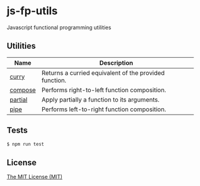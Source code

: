 # js-fp-utils

Javascript functional programming utilities

## Utilities

| Name | Description |
|------|-------------|
| [curry](https://github.com/georapbox/js-fp-utils/tree/master/curry) | Returns a curried equivalent of the provided function. |
| [compose](https://github.com/georapbox/js-fp-utils/tree/master/compose) | Performs right-to-left function composition. |
| [partial](https://github.com/georapbox/js-fp-utils/tree/master/partial) | Apply partially a function to its arguments. |
| [pipe](https://github.com/georapbox/js-fp-utils/tree/master/pipe) | Performs left-to-right function composition. |

## Tests

```sh
$ npm run test
```

## License

[The MIT License (MIT)](https://georapbox.mit-license.org/@2019)

